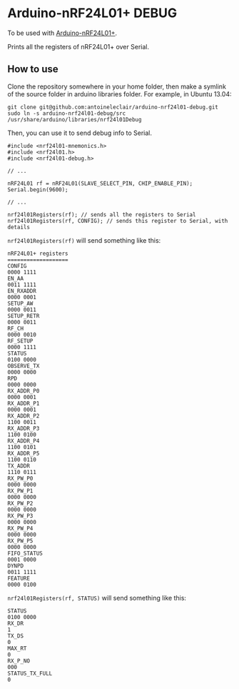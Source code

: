 Arduino-nRF24L01+ DEBUG
=======================

To be used with [Arduino-nRF24L01+](https://github.com/antoineleclair/arduino-nrf24l01).

Prints all the registers of nRF24L01+ over Serial.

How to use
----------

Clone the repository somewhere in your home folder, then make a symlink of the source folder in arduino libraries folder. For example, in Ubuntu 13.04:

    git clone git@github.com:antoineleclair/arduino-nrf24l01-debug.git
    sudo ln -s arduino-nrf24l01-debug/src /usr/share/arduino/libraries/nrf24l01Debug

Then, you can use it to send debug info to Serial.

    #include <nrf24l01-mnemonics.h>
    #include <nrf24l01.h>
    #include <nrf24l01-debug.h>

    // ...

    nRF24L01 rf = nRF24L01(SLAVE_SELECT_PIN, CHIP_ENABLE_PIN);
    Serial.begin(9600);

    // ...

    nrf24l01Registers(rf); // sends all the registers to Serial
    nrf24l01Registers(rf, CONFIG); // sends this register to Serial, with details


`nrf24l01Registers(rf)` will send something like this:


    nRF24L01+ registers
    ===================
    CONFIG
    0000 1111
    EN_AA
    0011 1111
    EN_RXADDR
    0000 0001
    SETUP_AW
    0000 0011
    SETUP_RETR
    0000 0011
    RF_CH
    0000 0010
    RF_SETUP
    0000 1111
    STATUS
    0100 0000
    OBSERVE_TX
    0000 0000
    RPD
    0000 0000
    RX_ADDR_P0
    0000 0001
    RX_ADDR_P1
    0000 0001
    RX_ADDR_P2
    1100 0011
    RX_ADDR_P3
    1100 0100
    RX_ADDR_P4
    1100 0101
    RX_ADDR_P5
    1100 0110
    TX_ADDR
    1110 0111
    RX_PW_P0
    0000 0000
    RX_PW_P1
    0000 0000
    RX_PW_P2
    0000 0000
    RX_PW_P3
    0000 0000
    RX_PW_P4
    0000 0000
    RX_PW_P5
    0000 0000
    FIFO_STATUS
    0001 0000
    DYNPD
    0011 1111
    FEATURE
    0000 0100

`nrf24l01Registers(rf, STATUS)` will send something like this:

    STATUS
    0100 0000
    RX_DR
    1
    TX_DS
    0
    MAX_RT
    0
    RX_P_NO
    000
    STATUS_TX_FULL
    0
